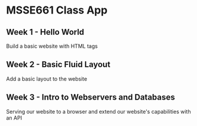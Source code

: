 # MSSE661 Class App

## Week 1 - Hello World
Build a basic website with HTML tags

## Week 2 - Basic Fluid Layout
Add a basic layout to the website

## Week 3 - Intro to Webservers and Databases
Serving our website to a browser and extend our website's capabilities with an API